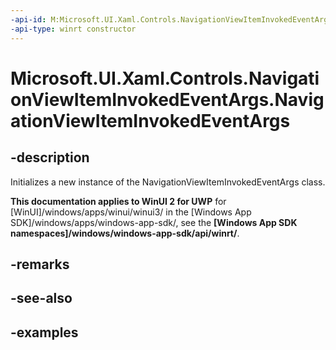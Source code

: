 ```yaml
---
-api-id: M:Microsoft.UI.Xaml.Controls.NavigationViewItemInvokedEventArgs.#ctor
-api-type: winrt constructor
---
```

<!-- Method syntax.
public NavigationViewItemInvokedEventArgs.NavigationViewItemInvokedEventArgs()
-->

# Microsoft.UI.Xaml.Controls.NavigationViewItemInvokedEventArgs.NavigationViewItemInvokedEventArgs


## -description

Initializes a new instance of the NavigationViewItemInvokedEventArgs class.


**This documentation applies to WinUI 2 for UWP** for [WinUI]/windows/apps/winui/winui3/ in the [Windows App SDK]/windows/apps/windows-app-sdk/, see the **[Windows App SDK namespaces]/windows/windows-app-sdk/api/winrt/**.

## -remarks


## -see-also


## -examples


